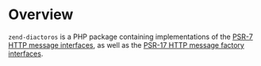 # Overview

`zend-diactoros` is a PHP package containing implementations of the
[PSR-7 HTTP message interfaces](https://www.php-fig.org/psr/psr-7/),
as well as the [PSR-17 HTTP message factory interfaces](https://www.php-fig.org/psr/psr-17/).

